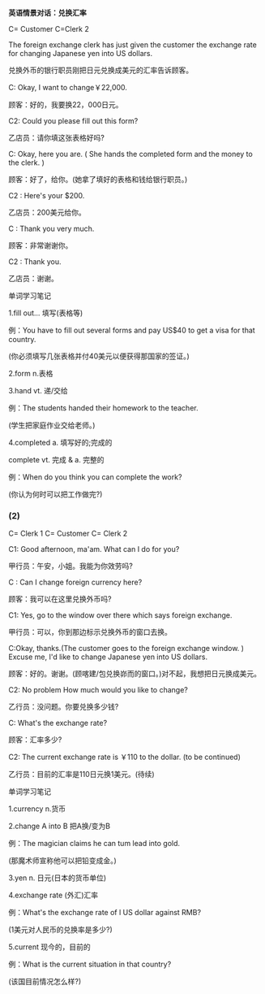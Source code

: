 **英语情景对话：兑换汇率**

C= Customer C=Clerk 2

The foreign exchange clerk has just given the customer the exchange rate for changing Japanese yen into US dollars.

兑换外币的银行职员刚把日元兑换成美元的汇率告诉顾客。

C: Okay, I want to change￥22,000.

顾客：好的，我要换22，000日元。

C2: Could you please fill out this form?

乙店员：请你填这张表格好吗?

C: Okay, here you are. ( She hands the completed form and the money to the clerk. )

顾客：好了，给你。(她拿了填好的表格和钱给银行职员。)

C2 : Here's your $200.

乙店员：200美元给你。

C : Thank you very much.

顾客：非常谢谢你。

C2 : Thank you.

乙店员：谢谢。

单词学习笔记

1.fill out... 填写(表格等)

例：You have to fill out several forms and pay US$40 to get a visa for that country.

(你必须填写几张表格并付40美元以便获得那国家的签证。)

2.form n.表格

3.hand vt. 递/交给

例：The students handed their homework to the teacher.

(学生把家庭作业交给老师。)

4.completed a. 填写好的;完成的

complete vt. 完成 & a. 完整的

例：When do you think you can complete the work?

(你认为何时可以把工作做完?)

### (2)

C= Clerk 1 C= Customer C= Clerk 2

C1: Good afternoon, ma'am. What can I do for you?

甲行员：午安，小姐。我能为你效劳吗?

C : Can I change foreign currency here?

顾客：我可以在这里兑换外币吗?

C1: Yes, go to the window over there which says foreign exchange.

甲行员：可以，你到那边标示兑换外币的窗口去换。

C:Okay, thanks.(The customer goes to the foreign exchange window. ) Excuse me, I'd like to change Japanese yen into US dollars.

顾客：好的。谢谢。(顾喀建/包兑换峁而的窗口。)对不起，我想把日元换成美元。

C2: No problem How much would you like to change?

乙行员：没问题。你要兑换多少钱?

C: What's the exchange rate?

顾客：汇率多少?

C2: The current exchange rate is ￥110 to the dollar. (to be continued)

乙行员：目前的汇率是110日元换1美元。(待续)

单词学习笔记

1.currency n.货币

2.change A into B 把A换/变为B

例：The magician claims he can tum lead into gold.

(那魔术师宣称他可以把铅变成金。)

3.yen n. 日元(日本的货币单位)

4.exchange rate (外汇)汇率

例：What's the exchange rate of l US dollar against RMB?

(1美元对人民币的兑换率是多少?)

5.current 现今的，目前的

例：What is the current situation in that country?

(该国目前情况怎么样?)